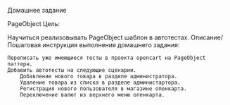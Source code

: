 Домашнее задание

PageObject
Цель:

Научиться реализовывать PageObject шаблон в автотестах.
Описание/Пошаговая инструкция выполнения домашнего задания:

    Переписать уже имеющиеся тесты в проекта opencart на PageObject паттерн.
    Добавить автотесты на следующие сценарии.
        Добавление нового товара в разделе администратора.
        Удаление товара из списка в разделе администартора.
        Регистрация нового пользователя в магазине опенкарта.
        Переключение валют из верхнего меню опенкарта.

